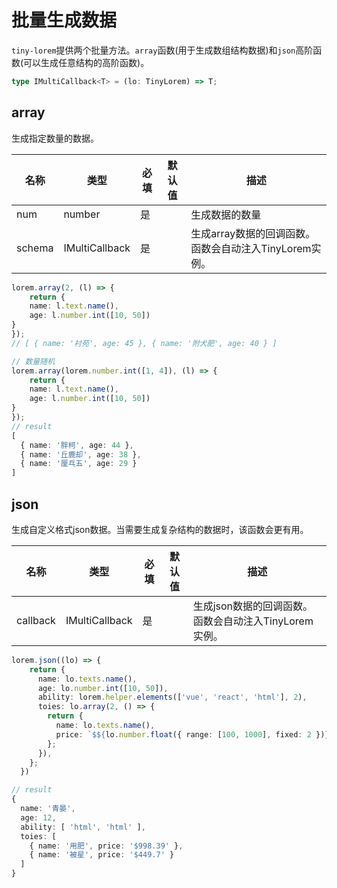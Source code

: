 # 批量生成数据

`tiny-lorem`提供两个批量方法。`array`函数(用于生成数组结构数据)和`json`高阶函数(可以生成任意结构的高阶函数)。     



```ts
type IMultiCallback<T> = (lo: TinyLorem) => T;
```

## array

生成指定数量的数据。

| 名称     | 类型             | 必填  | 默认值 | 描述                                 |
| ------ | -------------- | --- | --- | ---------------------------------- |
| num    | number         | 是   |     | 生成数据的数量                            |
| schema | IMultiCallback | 是   |     | 生成array数据的回调函数。函数会自动注入TinyLorem实例。 |

```ts
lorem.array(2, (l) => {
    return {
    name: l.text.name(),
    age: l.number.int([10, 50])
}
});
// [ { name: '衬苑', age: 45 }, { name: '附犬肥', age: 40 } ]

// 数量随机
lorem.array(lorem.number.int([1, 4]), (l) => {
    return {
    name: l.text.name(),
    age: l.number.int([10, 50])
}
});
// result
[
  { name: '胖柯', age: 44 },
  { name: '丘鹿却', age: 38 },
  { name: '厘乓五', age: 29 }
]
```

## json

生成自定义格式json数据。当需要生成复杂结构的数据时，该函数会更有用。      

| 名称       | 类型             | 必填  | 默认值 | 描述                                |
| -------- | -------------- | --- | --- | --------------------------------- |
| callback | IMultiCallback | 是   |     | 生成json数据的回调函数。函数会自动注入TinyLorem实例。 |

```ts
lorem.json((lo) => {
    return {
      name: lo.texts.name(),
      age: lo.number.int([10, 50]),
      ability: lorem.helper.elements(['vue', 'react', 'html'], 2),
      toies: lo.array(2, () => {
        return {
          name: lo.texts.name(),
          price: `$${lo.number.float({ range: [100, 1000], fixed: 2 })}`,
        };
      }),
    };
  })

// result
{
  name: '青晏',
  age: 12,
  ability: [ 'html', 'html' ],
  toies: [ 
    { name: '用肥', price: '$998.39' }, 
    { name: '被星', price: '$449.7' } 
  ]
}
```